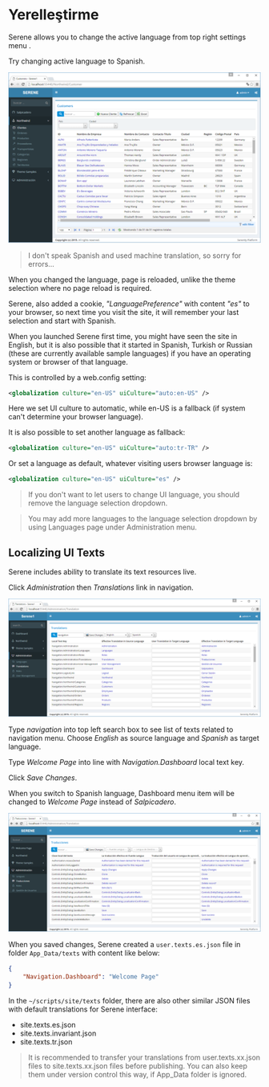 # Yerelleştirme

Serene allows you to change the active language from top right settings menu <i class="fa fa-gears"></i>.

Try changing active language to Spanish.

![Serene Dashboard Spanish](img/serene_customers_spanish.png)

> I don't speak Spanish and used machine translation, so sorry for errors...

When you changed the language, page is reloaded, unlike the theme selection where no page reload is required.

Serene, also added a cookie, *"LanguagePreference"* with content *"es"* to your browser, so next time you visit the site, it will remember your last selection and start with Spanish.

When you launched Serene first time, you might have seen the site in English, but it is also possible that it started in Spanish, Turkish or Russian (these are currently available sample languages) if you have an operating system or browser of that language.

This is controlled by a web.config setting:

```xml
<globalization culture="en-US" uiCulture="auto:en-US" />
```

Here we set UI culture to automatic, while en-US is a fallback (if system can't determine your browser language).

It is also possible to set another language as fallback:

```xml
<globalization culture="en-US" uiCulture="auto:tr-TR" />
```

Or set a language as default, whatever visiting users browser language is:

```xml
<globalization culture="en-US" uiCulture="es" />
```

> If you don't want to let users to change UI language, you should remove the language selection dropdown.

> You may add more languages to the language selection dropdown by using Languages page under Administration menu.


## Localizing UI Texts

Serene includes ability to translate its text resources live.

Click *Administration* then *Translations* link in navigation.

![](img/translation_navigation_texts.png)

Type *navigation* into top left search box to see list of texts related to navigation menu. Choose *English* as source language and *Spanish* as target language.

Type *Welcome Page* into line with *Navigation.Dashboard* local text key.

Click *Save Changes*.

When you switch to Spanish language, Dashboard menu item will be changed to *Welcome Page* instead of *Salpicadero*.

![](img/translation_navigation_welcome.png)

When you saved changes, Serene created a `user.texts.es.json` file in folder `App_Data/texts` with content like below:

```json
{
    "Navigation.Dashboard": "Welcome Page"
}
```

In the `~/scripts/site/texts` folder, there are also other similar JSON files with default translations for Serene interface:

- site.texts.es.json
- site.texts.invariant.json
- site.texts.tr.json

> It is recommended to transfer your translations from user.texts.xx.json files to site.texts.xx.json files before publishing. You can also keep them under version control this way, if App_Data folder is ignored.